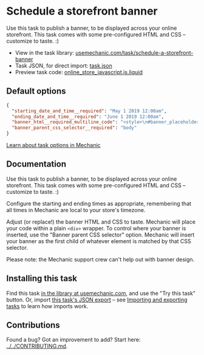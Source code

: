 # Schedule a storefront banner

Use this task to publish a banner, to be displayed across your online storefront. This task comes with some pre-configured HTML and CSS – customize to taste. :)

* View in the task library: [usemechanic.com/task/schedule-a-storefront-banner](https://usemechanic.com/task/schedule-a-storefront-banner)
* Task JSON, for direct import: [task.json](../../tasks/schedule-a-storefront-banner.json)
* Preview task code: [online_store_javascript.js.liquid](./online_store_javascript.js.liquid)

## Default options

```json
{
  "starting_date_and_time__required": "May 1 2019 12:00am",
  "ending_date_and_time__required": "June 1 2019 12:00am",
  "banner_html__required_multiline_code": "<style>\n#banner_placeholder {\n    height: 50px;\n    width: 100%;\n}\n\n#banner {\n    position: absolute;\n    z-index: 1000;\n    top: 0;\n    left: 0;\n    right: 0;\n    background: rgba(0, 0, 0, 0.8);\n    color: #ddd;\n    padding: 10px;\n    font-size: 16px;\n}\n\n#banner a {\n    font-weight: bold;\n    text-decoration: underline;\n    color: #ddd;\n}\n\n#banner a:hover {\n    color: #fff;\n}\n</style>\n\n<div id=\"banner_placeholder\"></div>\n<div id=\"banner\">\n  It's time for a banner! <a href=\"/\">Keep shopping!</a>\n</div>",
  "banner_parent_css_selector__required": "body"
}
```

[Learn about task options in Mechanic](https://docs.usemechanic.com/article/471-task-options)

## Documentation

Use this task to publish a banner, to be displayed across your online storefront. This task comes with some pre-configured HTML and CSS – customize to taste. :)

Configure the starting and ending times as appropriate, remembering that all times in Mechanic are local to your store's timezone.

Adjust (or replace!) the banner HTML and CSS to taste. Mechanic will place your code within a plain `<div>` wrapper. To control where your banner is inserted, use the "Banner parent CSS selector" option. Mechanic will insert your banner as the first child of whatever element is matched by that CSS selector.

Please note: the Mechanic support crew can't help out with banner design.

## Installing this task

Find this task [in the library at usemechanic.com](https://usemechanic.com/task/schedule-a-storefront-banner), and use the "Try this task" button. Or, import [this task's JSON export](../../tasks/schedule-a-storefront-banner.json) – see [Importing and exporting tasks](https://docs.usemechanic.com/article/505-importing-and-exporting-tasks) to learn how imports work.

## Contributions

Found a bug? Got an improvement to add? Start here: [../../CONTRIBUTING.md](../../CONTRIBUTING.md).
